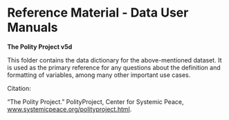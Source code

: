 # Reference Material - Data User Manuals

**The Polity Project v5d**

This folder contains the data dictionary for the above-mentioned dataset. It is used as the primary reference for any questions about the definition and formatting of variables, among many other important use cases.




Citation:

“The Polity Project.” PolityProject, Center for Systemic Peace, www.systemicpeace.org/polityproject.html.
